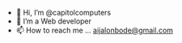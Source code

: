 - 👋 Hi, I’m @capitolcomputers
- 👀 I’m a Web developer
- 📫 How to reach me ... aijalonbode@gmail.com

<!---
capitolcomputers/capitolcomputers is a ✨ special ✨ repository because its `README.md` (this file) appears on your GitHub profile.
You can click the Preview link to take a look at your changes.
--->
